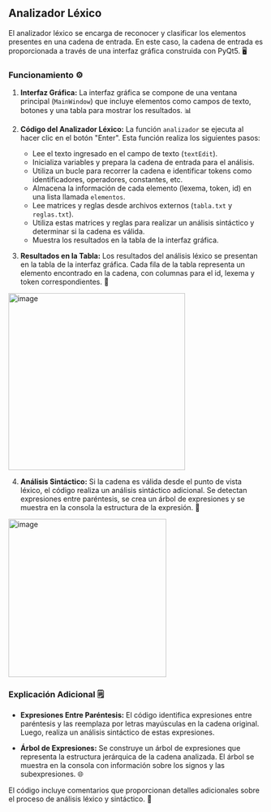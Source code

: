 ## Analizador Léxico 

El analizador léxico se encarga de reconocer y clasificar los elementos presentes en una cadena de entrada. En este caso, la cadena de entrada es proporcionada a través de una interfaz gráfica construida con PyQt5. 🖥️

### Funcionamiento ⚙️

1. **Interfaz Gráfica:** La interfaz gráfica se compone de una ventana principal (`MainWindow`) que incluye elementos como campos de texto, botones y una tabla para mostrar los resultados. 📊

2. **Código del Analizador Léxico:** La función `analizador` se ejecuta al hacer clic en el botón "Enter". Esta función realiza los siguientes pasos:

   - Lee el texto ingresado en el campo de texto (`textEdit`).
   - Inicializa variables y prepara la cadena de entrada para el análisis.
   - Utiliza un bucle para recorrer la cadena e identificar tokens como identificadores, operadores, constantes, etc.
   - Almacena la información de cada elemento (lexema, token, id) en una lista llamada `elementos`.
   - Lee matrices y reglas desde archivos externos (`tabla.txt` y `reglas.txt`).
   - Utiliza estas matrices y reglas para realizar un análisis sintáctico y determinar si la cadena es válida.
   - Muestra los resultados en la tabla de la interfaz gráfica.

3. **Resultados en la Tabla:** Los resultados del análisis léxico se presentan en la tabla de la interfaz gráfica. Cada fila de la tabla representa un elemento encontrado en la cadena, con columnas para el id, lexema y token correspondientes. 📑
<img width="348" alt="image" src="https://github.com/ferbc31/Compilador-Seminario-Traductores-2/assets/125149035/ebb6e202-5a99-480a-ad88-8cc5daf1fced">

4. **Análisis Sintáctico:** Si la cadena es válida desde el punto de vista léxico, el código realiza un análisis sintáctico adicional. Se detectan expresiones entre paréntesis, se crea un árbol de expresiones y se muestra en la consola la estructura de la expresión. 🌳
<img width="311" alt="image" src="https://github.com/ferbc31/Compilador-Seminario-Traductores-2/assets/125149035/1d34f138-b92f-4889-96bd-81bfd3f1c1ff">


### Explicación Adicional 🗒️

- **Expresiones Entre Paréntesis:** El código identifica expresiones entre paréntesis y las reemplaza por letras mayúsculas en la cadena original. Luego, realiza un análisis sintáctico de estas expresiones.

- **Árbol de Expresiones:** Se construye un árbol de expresiones que representa la estructura jerárquica de la cadena analizada. El árbol se muestra en la consola con información sobre los signos y las subexpresiones. 🌐
 
El código incluye comentarios que proporcionan detalles adicionales sobre el proceso de análisis léxico y sintáctico. 📝
